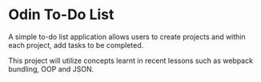 # Odin To-Do List

A simple to-do list application allows users to create projects and within each project, add tasks to be completed.

This project will utilize concepts learnt in recent lessons such as webpack bundling, OOP and JSON.